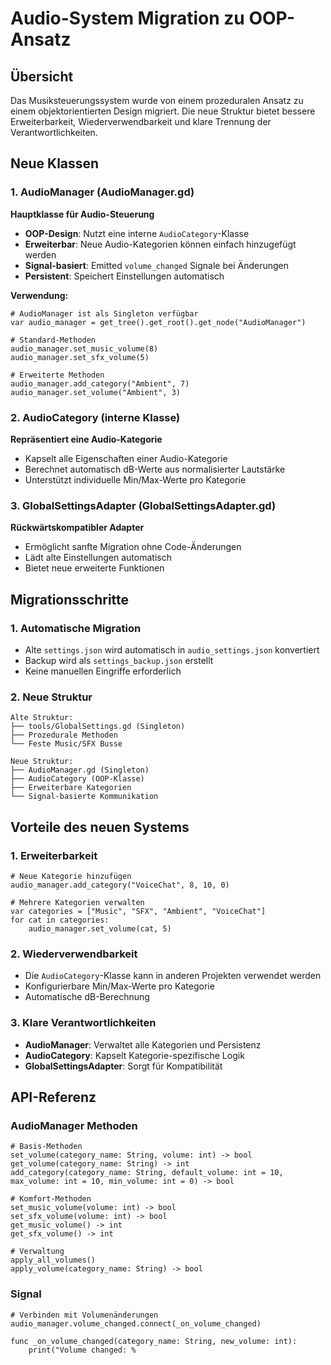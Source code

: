 # Audio-System Migration zu OOP-Ansatz

## Übersicht

Das Musiksteuerungssystem wurde von einem prozeduralen Ansatz zu einem objektorientierten Design migriert. Die neue Struktur bietet bessere Erweiterbarkeit, Wiederverwendbarkeit und klare Trennung der Verantwortlichkeiten.

## Neue Klassen

### 1. AudioManager (AudioManager.gd)
**Hauptklasse für Audio-Steuerung**

- **OOP-Design**: Nutzt eine interne `AudioCategory`-Klasse
- **Erweiterbar**: Neue Audio-Kategorien können einfach hinzugefügt werden
- **Signal-basiert**: Emitted `volume_changed` Signale bei Änderungen
- **Persistent**: Speichert Einstellungen automatisch

**Verwendung:**
```gdscript
# AudioManager ist als Singleton verfügbar
var audio_manager = get_tree().get_root().get_node("AudioManager")

# Standard-Methoden
audio_manager.set_music_volume(8)
audio_manager.set_sfx_volume(5)

# Erweiterte Methoden
audio_manager.add_category("Ambient", 7)
audio_manager.set_volume("Ambient", 3)
```

### 2. AudioCategory (interne Klasse)
**Repräsentiert eine Audio-Kategorie**

- Kapselt alle Eigenschaften einer Audio-Kategorie
- Berechnet automatisch dB-Werte aus normalisierter Lautstärke
- Unterstützt individuelle Min/Max-Werte pro Kategorie

### 3. GlobalSettingsAdapter (GlobalSettingsAdapter.gd)
**Rückwärtskompatibler Adapter**

- Ermöglicht sanfte Migration ohne Code-Änderungen
- Lädt alte Einstellungen automatisch
- Bietet neue erweiterte Funktionen

## Migrationsschritte

### 1. Automatische Migration
- Alte `settings.json` wird automatisch in `audio_settings.json` konvertiert
- Backup wird als `settings_backup.json` erstellt
- Keine manuellen Eingriffe erforderlich

### 2. Neue Struktur
```
Alte Struktur:
├── tools/GlobalSettings.gd (Singleton)
├── Prozedurale Methoden
└── Feste Music/SFX Busse

Neue Struktur:
├── AudioManager.gd (Singleton)
├── AudioCategory (OOP-Klasse)
├── Erweiterbare Kategorien
└── Signal-basierte Kommunikation
```

## Vorteile des neuen Systems

### 1. Erweiterbarkeit
```gdscript
# Neue Kategorie hinzufügen
audio_manager.add_category("VoiceChat", 8, 10, 0)

# Mehrere Kategorien verwalten
var categories = ["Music", "SFX", "Ambient", "VoiceChat"]
for cat in categories:
    audio_manager.set_volume(cat, 5)
```

### 2. Wiederverwendbarkeit
- Die `AudioCategory`-Klasse kann in anderen Projekten verwendet werden
- Konfigurierbare Min/Max-Werte pro Kategorie
- Automatische dB-Berechnung

### 3. Klare Verantwortlichkeiten
- **AudioManager**: Verwaltet alle Kategorien und Persistenz
- **AudioCategory**: Kapselt Kategorie-spezifische Logik
- **GlobalSettingsAdapter**: Sorgt für Kompatibilität

## API-Referenz

### AudioManager Methoden
```gdscript
# Basis-Methoden
set_volume(category_name: String, volume: int) -> bool
get_volume(category_name: String) -> int
add_category(category_name: String, default_volume: int = 10, max_volume: int = 10, min_volume: int = 0) -> bool

# Komfort-Methoden
set_music_volume(volume: int) -> bool
set_sfx_volume(volume: int) -> bool
get_music_volume() -> int
get_sfx_volume() -> int

# Verwaltung
apply_all_volumes()
apply_volume(category_name: String) -> bool
```

### Signal
```gdscript
# Verbinden mit Volumenänderungen
audio_manager.volume_changed.connect(_on_volume_changed)

func _on_volume_changed(category_name: String, new_volume: int):
    print("Volume changed: %
